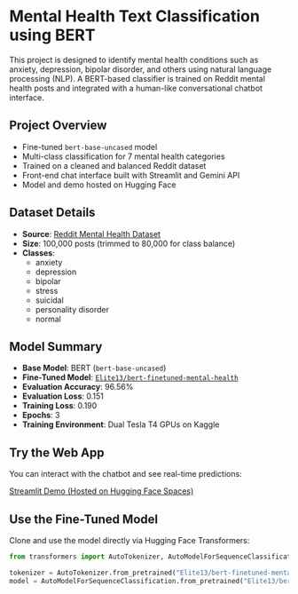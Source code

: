 # Mental Health Text Classification using BERT

This project is designed to identify mental health conditions such as anxiety, depression, bipolar disorder, and others using natural language processing (NLP). A BERT-based classifier is trained on Reddit mental health posts and integrated with a human-like conversational chatbot interface.

## Project Overview

- Fine-tuned `bert-base-uncased` model
- Multi-class classification for 7 mental health categories
- Trained on a cleaned and balanced Reddit dataset
- Front-end chat interface built with Streamlit and Gemini API
- Model and demo hosted on Hugging Face

## Dataset Details

- **Source**: [Reddit Mental Health Dataset](https://huggingface.co/datasets/kamruzzaman-asif/reddit-mental-health-classification)
- **Size**: 100,000 posts (trimmed to 80,000 for class balance)
- **Classes**:
  - anxiety
  - depression
  - bipolar
  - stress
  - suicidal
  - personality disorder
  - normal

## Model Summary

- **Base Model**: BERT (`bert-base-uncased`)
- **Fine-Tuned Model**: [`Elite13/bert-finetuned-mental-health`](https://huggingface.co/Elite13/bert-finetuned-mental-health)
- **Evaluation Accuracy**: 96.56%
- **Evaluation Loss**: 0.151
- **Training Loss**: 0.190
- **Epochs**: 3
- **Training Environment**: Dual Tesla T4 GPUs on Kaggle

## Try the Web App

You can interact with the chatbot and see real-time predictions:

[Streamlit Demo (Hosted on Hugging Face Spaces)](https://huggingface.co/spaces/Elite13/mental-health)

## Use the Fine-Tuned Model

Clone and use the model directly via Hugging Face Transformers:

```python
from transformers import AutoTokenizer, AutoModelForSequenceClassification

tokenizer = AutoTokenizer.from_pretrained("Elite13/bert-finetuned-mental-health")
model = AutoModelForSequenceClassification.from_pretrained("Elite13/bert-finetuned-mental-health")
